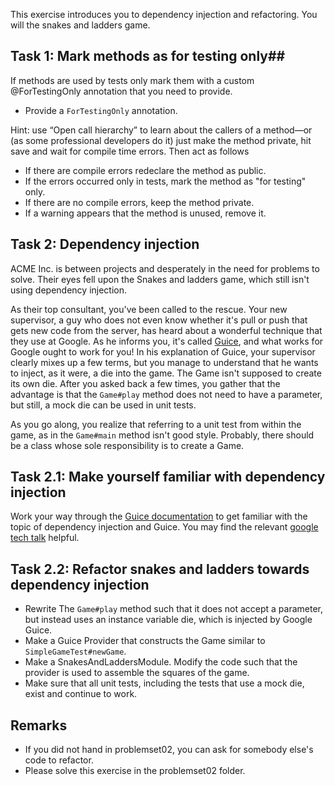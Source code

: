 This exercise introduces you to dependency injection and refactoring. You will the snakes and ladders game.

## Task 1: Mark methods as for testing only##

If methods are used by tests only mark them with a custom @ForTestingOnly annotation that you need to provide. 

* Provide a `ForTestingOnly` annotation.

Hint: use “Open call hierarchy” to learn about the callers of a method&mdash;or (as some professional developers do it) just make the method private, hit save and wait for compile time errors. Then act as follows

* If there are compile errors redeclare the method as public.
* If the errors occurred only in tests, mark the method as "for testing" only.
* If there are no compile errors, keep the method private.
* If a warning appears that the method is unused, remove it.

## Task 2: Dependency injection ##

ACME Inc. is between projects and desperately in the need for problems to solve. Their eyes fell upon the Snakes and ladders game, which still isn't using dependency injection.

As their top consultant, you've been called to the rescue. Your new supervisor, a guy who does not even know whether it's pull or push that gets new code from the server, has heard about a wonderful technique that they use at Google. As he informs you, it's called [Guice](http://code.google.com/p/google-guice/), and what works for Google ought to work for you! In his explanation of Guice, your supervisor clearly mixes up a few terms, but you manage to understand that he wants to inject, as it were, a die into the game. The Game isn't supposed to create its own die. After you asked back a few times, you gather that the advantage is that the `Game#play` method does not need to have a parameter, but still, a mock die can be used in unit tests.

As you go along, you realize that referring to a unit test from within the game, as in the `Game#main` method isn't good style. Probably, there should be a class whose sole responsibility is to create a Game.

## Task 2.1: Make yourself familiar with dependency injection ##
Work your way through the [Guice documentation](http://code.google.com/p/google-guice/wiki/GettingStarted) to get familiar with the topic of dependency injection and Guice. You may find the relevant [google tech talk](http://www.youtube.com/watch?v=hBVJbzAagfs) helpful.

## Task 2.2: Refactor snakes and ladders towards dependency injection ##
- Rewrite The `Game#play` method such that it does not accept a parameter, but instead uses an instance variable die, which is injected by Google Guice.
- Make a Guice Provider that constructs the Game similar to `SimpleGameTest#newGame`. 
- Make a SnakesAndLaddersModule. Modify the code such that the provider is used to assemble the squares of the game. 
- Make sure that all unit tests, including the tests that use a mock die, exist and continue to work.


## Remarks ##
 - If you did not hand in problemset02, you can ask for somebody else's code to refactor. 
 - Please solve this exercise in the problemset02 folder.
